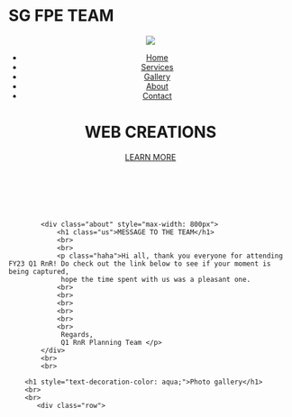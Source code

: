 <html>
    <head>
        <div class="title">
                    <h1>SG FPE TEAM</h1>
        <link rel="stylesheet" type="text/css" href="css/style1.css">
    </head>
    <body background="bg.jpg">
        <header>
            <div class="main">
                <div class="logo">
                    <img src="logo.jpg">
                </div>
                <ul>
                <li class="active"><a href="#">Home</a></li>
                     <li><a href="#">Services</a></li>
                     <li><a href="#">Gallery</a></li>
                     <li><a href="#">About</a></li>
                     <li><a href="#">Contact</a></li>
                </ul>
            </div>
                <div class="title">
                    <h1>WEB CREATIONS</h1>
                </div>
                <div class="button">
                    <a href="#" class="btn">LEARN MORE</a>
                </div>
        </header>
            <br>
            <br>
         
            <div class="about" style="max-width: 800px">
                <h1 class="us">MESSAGE TO THE TEAM</h1>
                <br>
                <br>
                <p class="haha">Hi all, thank you everyone for attending FY23 Q1 RnR! Do check out the link below to see if your moment is being captured, 
                 hope the time spent with us was a pleasant one.
                <br>
                <br>
                <br>
                <br>
                <br>
                <br>                   
                 Regards, 
                 Q1 RnR Planning Team </p>
            </div>
            <br>
            <br>
       
        <h1 style="text-decoration-color: aqua;">Photo gallery</h1>
        <br>
        <br>
           <div class="row">
  <div class="column">
  </div>
</div>
        <br>
        <br>
         <div class="contact" style="margin:32px 0;">
  </div>
    </div>    
    </body>
</html>
